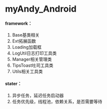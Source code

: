 # myAndy_Android
#### framework：
1. Base基类相关
2. Ext拓展函数
3. Loading加载框
4. LogUtil日志打印工具类
5. Manager相关管理类
6. TipsToast吐司工具类
7. Utils相关工具类
#### stater：
1. 异步任务，延迟任务启动器
2. 任务优先级，线程池，依赖关系，是否需要等待
